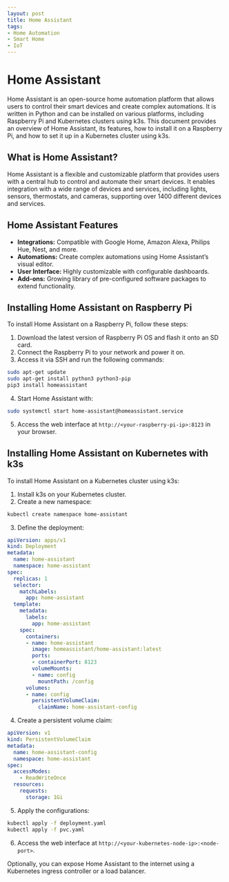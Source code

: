 ```yaml
---
layout: post
title: Home Assistant 
tags:
- Home Automation
- Smart Home
- IoT
---
```

# Home Assistant

Home Assistant is an open-source home automation platform that allows users to control their smart devices and create complex automations. It is written in Python and can be installed on various platforms, including Raspberry Pi and Kubernetes clusters using k3s. This document provides an overview of Home Assistant, its features, how to install it on a Raspberry Pi, and how to set it up in a Kubernetes cluster using k3s.

## What is Home Assistant?

Home Assistant is a flexible and customizable platform that provides users with a central hub to control and automate their smart devices. It enables integration with a wide range of devices and services, including lights, sensors, thermostats, and cameras, supporting over 1400 different devices and services.

## Home Assistant Features

- **Integrations:** Compatible with Google Home, Amazon Alexa, Philips Hue, Nest, and more.
- **Automations:** Create complex automations using Home Assistant’s visual editor.
- **User Interface:** Highly customizable with configurable dashboards.
- **Add-ons:** Growing library of pre-configured software packages to extend functionality.

## Installing Home Assistant on Raspberry Pi

To install Home Assistant on a Raspberry Pi, follow these steps:

1. Download the latest version of Raspberry Pi OS and flash it onto an SD card.
2. Connect the Raspberry Pi to your network and power it on.
3. Access it via SSH and run the following commands:

```bash
sudo apt-get update
sudo apt-get install python3 python3-pip
pip3 install homeassistant
```

4. Start Home Assistant with:

```bash
sudo systemctl start home-assistant@homeassistant.service
```

5. Access the web interface at `http://<your-raspberry-pi-ip>:8123` in your browser.

## Installing Home Assistant on Kubernetes with k3s

To install Home Assistant on a Kubernetes cluster using k3s:

1. Install k3s on your Kubernetes cluster.
2. Create a new namespace:

```bash
kubectl create namespace home-assistant
```

3. Define the deployment:

```yaml
apiVersion: apps/v1
kind: Deployment
metadata:
  name: home-assistant
  namespace: home-assistant
spec:
  replicas: 1
  selector:
    matchLabels:
      app: home-assistant
  template:
    metadata:
      labels:
        app: home-assistant
    spec:
      containers:
      - name: home-assistant
        image: homeassistant/home-assistant:latest
        ports:
        - containerPort: 8123
        volumeMounts:
        - name: config
          mountPath: /config
      volumes:
      - name: config
        persistentVolumeClaim:
          claimName: home-assistant-config
```

4. Create a persistent volume claim:

```yaml
apiVersion: v1
kind: PersistentVolumeClaim
metadata:
  name: home-assistant-config
  namespace: home-assistant
spec:
  accessModes:
    - ReadWriteOnce
  resources:
    requests:
      storage: 1Gi
```

5. Apply the configurations:

```bash
kubectl apply -f deployment.yaml
kubectl apply -f pvc.yaml
```

6. Access the web interface at `http://<your-kubernetes-node-ip>:<node-port>`.

Optionally, you can expose Home Assistant to the internet using a Kubernetes ingress controller or a load balancer.
